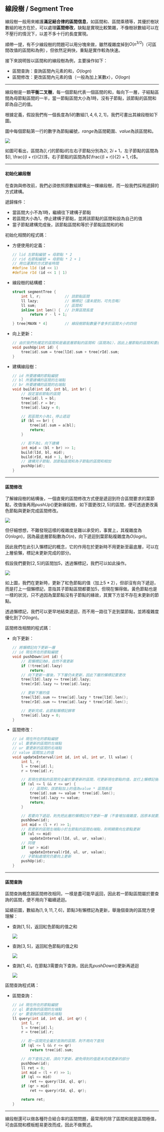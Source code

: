 <!-- ---
export_on_save:
 html: true
--- -->

線段樹 / Segment Tree
---

線段樹一般用來維護**滿足結合律的區間信息**，如區間和、區間乘積等，其優於樹狀數組的地方在於，可以處理**區間修改**，缺點是實現比較繁雜，不像樹狀數組可以在不壓行的情況下，以差不多十行的長度實現。

順帶一提，有不少線段樹的問題可以用分塊來做，雖然複雜度掉到$O(n^{3/2})$（可區間改值的區間和為例），但依然足夠快，重點是實作較為快速。

接下來說明皆以區間和的線段樹為例，主要操作如下：
- 區間查詢：查詢區間內元素的和，$O(logn)$
- 區間修改：更改區間內元素的值（一般為加上某數$x$），$O(logn)$

---

線段樹是一顆**平衡二叉樹**，每一個節點代表一個區間的和，每向下一層，子結點區間為母節點區間的一半，當一節點區間大小為$1$時，沒有子節點，該節點的區間和即為自己的值。

根據定義，假設我們有一個長度為$5$的數組$[1, 4, 6, 2, 1]$，我們可畫出其線段樹如下圖。

圖中每個節點第一行的數字為節點編號，$range$為區間範圍、$value$為該區間和。

![](./graph/1.png)

如圖可看出，區間為$[l, r]$的節點$i$的左右子節點分別為$2i$, $2i + 1$，左子節點的區間為$[l, \frac{(l + r)}{2}]$，右子節點的區間為$[\frac{(l + r)}{2} + 1, r]$。

---

#### 初始化線段樹

在查詢與修改前，我們必須依照原數組建構出一棵線段樹，而一般我們採用遞歸的方式建構。

遞歸條件：
- 當區間大小不為$1$時，繼續往下建構子節點
- 若區間大小為$1$，停止建構子節點，並將該節點的區間和設為自己的值
- 當子節點建構完成後，該節點區間和等於子節點區間和的和

初始化相關的程式碼：
- 方便使用的定義：
  ```cpp
  // lid 左節點編號 = 母節點 * 2
  // rid 右節點編號 = 母節點 * 2 + 1
  // 用位運算的方式節省時間
  #define lId (id << 1)
  #define rId (id << 1 | 1)
  ```
- 線段樹的結構體：
  ```cpp
  struct segmentTree {
      int l, r;           // 該節點區間
      ll lazy;            // 懶標記（還未提到，可先忽略）
      ll sum;             // 區間和
      inline int len() {  // 計算區間長度
          return r - l + 1;
      } 
  } tree[MAXN * 4]        // 線段樹節點數量不會多於區間大小的四倍
  ```
- 向上更新：
  ```cpp
  // 由於我們先確定的區間和是最底層節點的區間和（區間為1），因此上層節點的區間和要由下層相加而得
  void pushUp(int id) {
      tree[id].sum = tree[lId].sum + tree[rId].sum;
  }
  ```
- 建構線段樹：
  ```cpp
  // id 所要建構的節點編號
  // bl 所要建構的區間的左端點
  // br 所要建構的區間的右端點
  void build(int id, int bl, int br) {
      // 設定當前節點的區間
      tree[id].l = bl;    
      tree[id].r = br;
      tree[id].lazy = 0;

      // 若區間大小為1，停止遞迴 
      if (bl == br) {
          tree[id].sum = a[bl];
          return;
      }

      // 若不為1，向下建構
      int mid = (bl + br) >> 1;
      build(lId, bl, mid);
      build(rId, mid + 1, br);
      // 建構完子節點，該節點區間和為子節點的區間和相加
      pushUp(id);
  }
  ```

---

#### 區間修改

了解線段樹的結構後，一個直覺的區間修改方式便是遞迴到符合區間要求的葉節點，改值後再用$pushUp()$更新線段樹，如下圖更改$[2, 5]$的區間，便可透過更改黃色節點與更新完成區間修改。

![](./graph/2.png)

但仔細想想，不難發現這樣的複雜度是難以承受的，事實上，其複雜度為$O(nlogn)$，因為最底層節點數為$O(n)$，向下遞迴到葉節點複雜度為$O(logn)$。

因此我們在此引入懶標記的概念，它的作用在於更新時不用更新至最底層，可以在上層偷懶，標記未更新完成的部分。

假設我們要對$[2, 5]$的區間加$5$，透過懶標記，我們可以如此操作。

![](./graph/3.png)

如上圖，我們在更新時，更新了紅色節點的值（加上$5 * 2$），但卻沒有向下遞迴，而是打上一個懶標記，意指其子節點區間都要加$5$，但現在懶得做。黃色節點也是一樣的狀況，只不過因為葉節點沒有子節點的緣故，其實下方並不存在未更新的節點。

透過懶標記，我們可以更早地結束遞迴，而不用一路往下走到葉節點，並將複雜度優化到了$O(logn)$。

區間修改相關的程式碼：
- 向下更新：
  ```cpp
  // 將懶標記向下更新一層
  // id 現在所在的節點編號
  void pushDown(int id) {
      // 若懶標記為0，自然不需更新
      if (!tree[id].lazy)
          return;
      // 向下更新一層後，下下層仍未更新，因此下層的懶標記要更改
      tree[lId].lazy += tree[id].lazy;
      tree[rId].lazy += tree[id].lazy;

      // 更新下層的值
      tree[lId].sum += tree[id].lazy * tree[lId].len();
      tree[rId].sum += tree[id].lazy * tree[rId].len();

      // 更新完成，此節點懶標記歸零
      tree[id].lazy = 0;
  }
  ```
- 區間修改：
  ```cpp
  // id 現在所在的節點編號
  // ul 要更新的區間的左端點
  // ur 要更新的區間的右端點
  // value 區間加上的值
  void updateInterval(int id, int ul, int ur, ll value) {
      int l, r;
      l = tree[id].l;
      r = tree[id].r;

      // 若現在節點的區間完全屬於要更新的區間，可更新現在節點的值，並打上懶標記後結束遞迴
      if (ul <= l && r <= ur) {
          // 區間和，該節點加上的值為value * 區間長度
          tree[id].sum += value * tree[id].len();
          tree[id].lazy += value;
          return;
      }

      // 若要向下遞迴，則先把此層的懶標記向下更新一層（不會增加複雜度，因原本就要向下遞迴）
      pushDown(id);
      int mid = (l + r) >> 1;
      // 若更新的區間左端點小於左節點的區間右端點，則明顯需向左節點更新
      if (ul <= mid)
          updateInterval(lId, ul, ur, value);
      // 同理
      if (ur > mid)
          updateInterval(rId, ul, ur, value);
      // 子節點處理完仍要向上更新
      pushUp(id);
  }
  ```

---

#### 區間查詢

區間查詢概念跟區間修改相同，一樣是盡可能早返回，因此若一節點區間屬於要查詢的區間，便不用向下繼續遞迴。

延續前圖，數組為$[1, 9, 11, 7, 6]$，節點$3$有懶標記為更新，舉幾個查詢的區間方便理解：
- 查詢$[1, 5]$，返回紅色節點的值之和

  ![](./graph/4.png)

- 查詢$[3, 5]$，返回紅色節點的值之和

  ![](./graph/5.png)

- 查詢$[1, 4]$，在節點$3$需要向下查詢，因此先$pushDown()$更新再遞迴

  ![](./graph/6.png)

區間查詢程式碼：
- 區間查詢：
  ```cpp
  // id 現在所在的節點編號
  // ql 要查詢的區間的左端點
  // qr 要查詢的區間的右端點 
  ll query(int id, int ql, int qr) {
      int l, r;
      l = tree[id].l;
      r = tree[id].r;

      // 若一區間完全屬於查詢的區間，則不用向下查找
      if (ql <= l && r <= qr)
          return tree[id].sum;

      // 向下查找之前，須向下更新，避免得到的值是未完成更新的部分
      pushDown(id);
      ll ret = 0;
      int mid = (l + r) >> 1;
      if (ql <= mid)
          ret += query(lId, ql, qr);
      if (qr > mid)
          ret += query(rId, ql, qr);

      return ret;
  }
  ```

---

線段樹還可以做各種符合結合率的區間問題，最常用的除了區間和就是區間極值，可由區間和模板輕易更改而成，因此不做贅述。